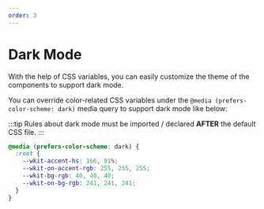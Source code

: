 ```yaml
---
order: 3
---
```


# Dark Mode

With the help of CSS variables, you can easily customize the theme of the components to support dark mode.

You can override color-related CSS variables under the `@media (prefers-color-scheme: dark)` media query to support dark mode like below:

<!-- :::tip
You may also defined dark mode theme under the `[data-theme='dark']:root` selector, as it is a common practice in the web development community.
::: -->

:::tip
Rules about dark mode must be imported / declared **AFTER** the default CSS file.
:::

```scss
@media (prefers-color-scheme: dark) {
  :root {
    --wkit-accent-hs: 166, 91%;
    --wkit-on-accent-rgb: 255, 255, 255;
    --wkit-bg-rgb: 40, 40, 40;
    --wkit-on-bg-rgb: 241, 241, 241;
  }
}
```
